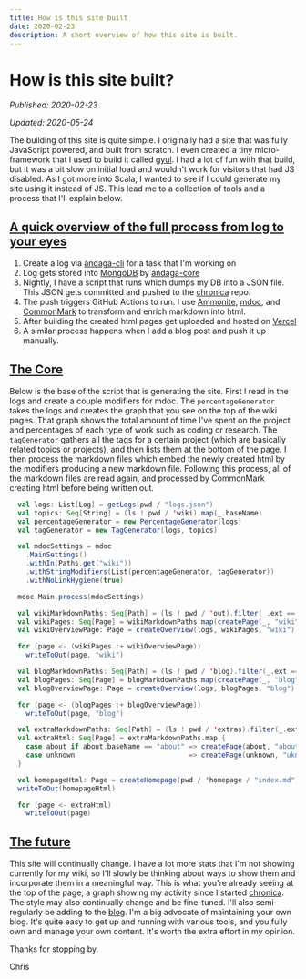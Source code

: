 ```yaml
---
title: How is this site built
date: 2020-02-23
description: A short overview of how this site is built.
---
```


# How is this site built?

_Published: 2020-02-23_

_Updated: 2020-05-24_

The building of this site is quite simple. I originally had a site that was
fully JavaScript powered, and built from scratch. I even created a tiny
micro-framework that I used to build it called [gyul](/wiki/gyul). I had a lot
of fun with that build, but it was a bit slow on initial load and wouldn't work
for visitors that had JS disabled. As I got more into Scala, I wanted to see if
I could generate my site using it instead of JS. This lead me to a collection of
tools and a process that I'll explain below.


## [A quick overview of the full process from log to your eyes](#a-quick-overview-of-the-full-process-from-log-to-your-eyes)

  1. Create a log via [ándaga-cli](/wiki/andaga-cli) for a task that I'm working
     on
  2. Log gets stored into [MongoDB](https://www.mongodb.com/) by
     [ándaga-core](/wiki/andaga-core)
  3. Nightly, I have a script that runs which dumps my DB into a JSON file. This
     JSON gets committed and pushed to the [chronica](/wiki/chronica) repo.
  4. The push triggers GitHub Actions to run. I use
     [Ammonite](https://ammonite.io), [mdoc](https://scalameta.org/mdoc/), and
     [CommonMark](https://github.com/atlassian/commonmark-java) to transform and
     enrich markdown into html.
  5. After building the created html pages get uploaded and hosted on
     [Vercel](https://vercel.com)
  6. A similar process happens when I add a blog post and push it up manually.

## [The Core](#the-core)

Below is the base of the script that is generating the site. First I read in the
logs and create a couple modifiers for mdoc. The `percentageGenerator` takes the
logs and creates the graph that you see on the top of the wiki pages. That graph
shows the total amount of time I've spent on the project and percentages of each
type of work such as coding or research. The `tagGenerator` gathers all the tags
for a certain project (which are basically related topics or projects), and then
lists them at the bottom of the page. I then process the markdown files which
embed the newly created html by the modifiers producing a new markdown file.
Following this process, all of the markdown files are read again, and processed
by CommonMark creating html before being written out.

```scala
  val logs: List[Log] = getLogs(pwd / "logs.json")
  val topics: Seq[String] = (ls ! pwd / 'wiki).map(_.baseName)
  val percentageGenerator = new PercentageGenerator(logs)
  val tagGenerator = new TagGenerator(logs, topics)

  val mdocSettings = mdoc
    .MainSettings()
    .withIn(Paths.get("wiki"))
    .withStringModifiers(List(percentageGenerator, tagGenerator))
    .withNoLinkHygiene(true)

  mdoc.Main.process(mdocSettings)

  val wikiMarkdownPaths: Seq[Path] = (ls ! pwd / 'out).filter(_.ext == "md")
  val wikiPages: Seq[Page] = wikiMarkdownPaths.map(createPage(_, "wiki", logs))
  val wikiOverviewPage: Page = createOverview(logs, wikiPages, "wiki")

  for (page <- (wikiPages :+ wikiOverviewPage))
    writeToOut(page, "wiki")

  val blogMarkdownPaths: Seq[Path] = (ls ! pwd / 'blog).filter(_.ext == "md")
  val blogPages: Seq[Page] = blogMarkdownPaths.map(createPage(_, "blog", logs))
  val blogOverviewPage: Page = createOverview(logs, blogPages, "blog")

  for (page <- (blogPages :+ blogOverviewPage))
    writeToOut(page, "blog")

  val extraMarkdownPaths: Seq[Path] = (ls ! pwd / 'extras).filter(_.ext == "md")
  val extraHtml: Seq[Page] = extraMarkdownPaths.map {
    case about if about.baseName == "about" => createPage(about, "about", logs)
    case unknown                            => createPage(unknown, "uknown", logs)
  }

  val homepageHtml: Page = createHomepage(pwd / 'homepage / "index.md")
  writeToOut(homepageHtml)

  for (page <- extraHtml)
    writeToOut(page)
```

## [The future](#the-future)

This site will continually change. I have a lot more stats that I'm not showing
currently for my wiki, so I'll slowly be thinking about ways to show them and
incorporate them in a meaningful way. This is what you're already seeing at the
top of the page, a graph showing my activity since I started
[chronica](/wiki/chronica). The style may also continually change and be
fine-tuned. I'll also semi-regularly be adding to the [blog](/blog). I'm a big
advocate of maintaining your own blog. It's quite easy to get up and running
with various tools, and you fully own and manage your own content. It's worth
the extra effort in my opinion.

Thanks for stopping by.

Chris
